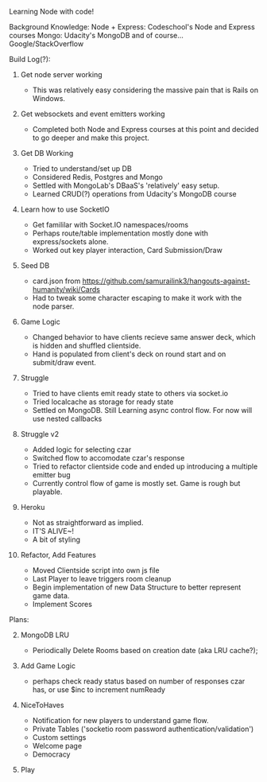 Learning Node with code!

Background Knowledge:
Node + Express: Codeschool's Node and Express courses
Mongo: Udacity's MongoDB
and of course... Google/StackOverflow

Build Log(?):

1. Get node server working
	- This was relatively easy considering the massive pain that is Rails on Windows.

2. Get websockets and event emitters working
	- Completed both Node and Express courses at this point and decided to go deeper and make this project.
	
3. Get DB Working
	- Tried to understand/set up DB
	- Considered Redis, Postgres and Mongo
	- Settled with MongoLab's DBaaS's 'relatively' easy setup.
	- Learned CRUD(?) operations from Udacity's MongoDB course

4. Learn how to use SocketIO
	- Get famililar with Socket.IO namespaces/rooms
	- Perhaps route/table implementation mostly done with express/sockets alone.
	- Worked out key player interaction, Card Submission/Draw

5. Seed DB
	- card.json from https://github.com/samurailink3/hangouts-against-humanity/wiki/Cards
	- Had to tweak some character escaping to make it work with the node parser.

6. Game Logic
	- Changed behavior to have clients recieve same answer deck, which is hidden and shuffled clientside.
	- Hand is populated from client's deck on round start and on submit/draw event.

7. Struggle
	- Tried to have clients emit ready state to others via socket.io
	- Tried localcache as storage for ready state
	- Settled on MongoDB. Still Learning async control flow. For now will use nested callbacks

8. Struggle v2
	- Added logic for selecting czar
	- Switched flow to accomodate czar's response
	- Tried to refactor clientside code and ended up introducing a multiple emitter bug
	- Currently control flow of game is mostly set. Game is rough but playable.

9. Heroku
	- Not as straightforward as implied.
	- IT'S ALIVE~!
	- A bit of styling

10. Refactor, Add Features
	- Moved Clientside script into own js file
	- Last Player to leave triggers room cleanup
	- Begin implementation of new Data Structure to better represent game data.
	- Implement Scores

Plans:

2. MongoDB LRU
	- Periodically Delete Rooms based on creation date (aka LRU cache?);

3. Add Game Logic
	- perhaps check ready status based on number of responses czar has, or use $inc to increment numReady

5. NiceToHaves
	- Notification for new players to understand game flow.
	- Private Tables ('socketio room password authentication/validation')
	- Custom settings
	- Welcome page
	- Democracy

6. Play